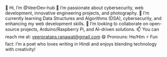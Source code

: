 👋 Hi, I’m @VeerDev-hub
👀 I’m passionate about cybersecurity, web development, innovative engineering projects, and photography.
🌱 I’m currently learning Data Structures and Algorithms (DSA), cybersecurity, and enhancing my web development skills.
💞️ I’m looking to collaborate on open-source projects, Arduino/Raspberry Pi, and AI-driven solutions.
📫 You can reach me at: veerprataps.ranawat@gmail.com
😄 Pronouns: He/Him
⚡ Fun fact: I’m a poet who loves writing in Hindi and enjoys blending technology with creativity!

<!---
VeerDev-hub/VeerDev-hub is a ✨ special ✨ repository because its `README.md` (this file) appears on your GitHub profile.
You can click the Preview link to take a look at your changes.
--->
